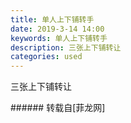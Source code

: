 ```yaml
---
title: 单人上下铺转手
date: 2019-3-14 14:00
keywords: 单人上下铺转手
description: 三张上下铺转让
categories: used
---
```

<td class="t_f" id="postmessage_3222855">

<img alt="" border="0" class="zoom" data-cf-modified-58e6963f2dd815489e973fb4-="" file="http://www.flw.ph/data/appbyme/upload/image/201903/14/BH0YaK13UcGP.jpg" id="aimg_Sy2g1" lazyloadthumb="1" onclick="" onmouseover="" src="http://www.flw.ph/data/appbyme/upload/image/201903/14/BH0YaK13UcGP.jpg"/><br/>
三张上下铺转让<br/>
</td>
###### 转载自[菲龙网]